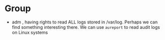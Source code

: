 # Group

- adm , having rights to read ALL logs stored in /var/log. Perhaps we can find something interesting there. We can use `aureport` to read audit logs on Linux systems